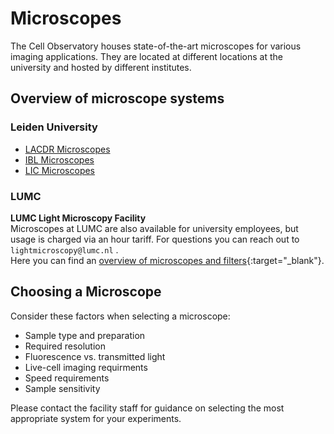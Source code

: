 # Microscopes

The Cell Observatory houses state-of-the-art microscopes for various imaging applications. They are located at different locations at the university and hosted by different institutes.

## Overview of microscope systems
### Leiden University
- [LACDR Microscopes](lacdrmicroscopes.md) 
- [IBL Microscopes](iblmicroscopes.md) 
- [LIC Microscopes](licmicroscopes.md)

### LUMC
**LUMC Light Microscopy Facility**   
Microscopes at LUMC are also available for university employees, but usage is charged via an hour tariff. For questions you can reach out to `lightmicroscopy@lumc.nl` .   
Here you can find an [overview of microscopes and filters](https://ccb.lumc.nl/upload/files/overzicht_microscopen_filtercubes_updateJul2025_web.pdf){:target="_blank"}.

## Choosing a Microscope

Consider these factors when selecting a microscope:

- Sample type and preparation
- Required resolution
- Fluorescence vs. transmitted light
- Live-cell imaging requirments
- Speed requirements
- Sample sensitivity

Please contact the facility staff for guidance on selecting the most appropriate system for your experiments.

